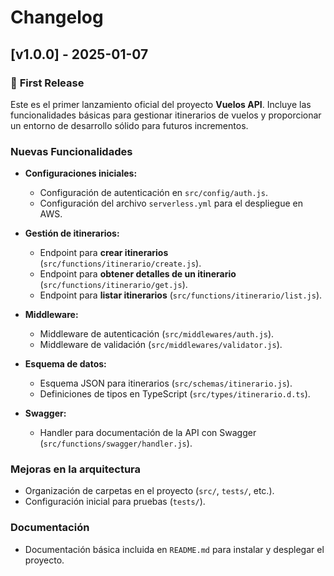 # Changelog

## [v1.0.0] - 2025-01-07

### 🚀 **First Release**
Este es el primer lanzamiento oficial del proyecto **Vuelos API**. Incluye las funcionalidades básicas para gestionar itinerarios de vuelos y proporcionar un entorno de desarrollo sólido para futuros incrementos.

### **Nuevas Funcionalidades**
- **Configuraciones iniciales:**
  - Configuración de autenticación en `src/config/auth.js`.
  - Configuración del archivo `serverless.yml` para el despliegue en AWS.

- **Gestión de itinerarios:**
  - Endpoint para **crear itinerarios** (`src/functions/itinerario/create.js`).
  - Endpoint para **obtener detalles de un itinerario** (`src/functions/itinerario/get.js`).
  - Endpoint para **listar itinerarios** (`src/functions/itinerario/list.js`).

- **Middleware:**
  - Middleware de autenticación (`src/middlewares/auth.js`).
  - Middleware de validación (`src/middlewares/validator.js`).

- **Esquema de datos:**
  - Esquema JSON para itinerarios (`src/schemas/itinerario.js`).
  - Definiciones de tipos en TypeScript (`src/types/itinerario.d.ts`).

- **Swagger:**
  - Handler para documentación de la API con Swagger (`src/functions/swagger/handler.js`).

### **Mejoras en la arquitectura**
- Organización de carpetas en el proyecto (`src/`, `tests/`, etc.).
- Configuración inicial para pruebas (`tests/`).

### **Documentación**
- Documentación básica incluida en `README.md` para instalar y desplegar el proyecto.

